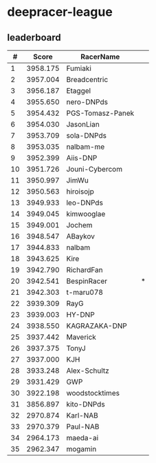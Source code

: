 # deepracer-league

## leaderboard

<!-- leaderboard -->
| # | Score | RacerName |   |
| - | ----- | --------- | - |
| 1 | 3958.175 | Fumiaki | |
| 2 | 3957.004 | Breadcentric | |
| 3 | 3956.187 | Etaggel | |
| 4 | 3955.650 | nero-DNPds | |
| 5 | 3954.432 | PGS-Tomasz-Panek | |
| 6 | 3954.030 | JasonLian | |
| 7 | 3953.709 | sola-DNPds | |
| 8 | 3953.035 | nalbam-me | |
| 9 | 3952.399 | Aiis-DNP | |
| 10 | 3951.726 | Jouni-Cybercom | |
| 11 | 3950.997 | JimWu | |
| 12 | 3950.563 | hiroisojp | |
| 13 | 3949.933 | leo-DNPds | |
| 14 | 3949.045 | kimwooglae | |
| 15 | 3949.001 | Jochem | |
| 16 | 3948.547 | ABaykov | |
| 17 | 3944.833 | nalbam | |
| 18 | 3943.625 | Kire | |
| 19 | 3942.790 | RichardFan | |
| 20 | 3942.541 | BespinRacer | * |
| 21 | 3942.303 | t-maru078 | |
| 22 | 3939.309 | RayG | |
| 23 | 3939.003 | HY-DNP | |
| 24 | 3938.550 | KAGRAZAKA-DNP | |
| 25 | 3937.442 | Maverick | |
| 26 | 3937.375 | TonyJ | |
| 27 | 3937.000 | KJH | |
| 28 | 3933.248 | Alex-Schultz | |
| 29 | 3931.429 | GWP | |
| 30 | 3922.198 | woodstocktimes | |
| 31 | 3856.897 | kito-DNPds | |
| 32 | 2970.874 | Karl-NAB | |
| 33 | 2970.379 | Paul-NAB | |
| 34 | 2964.173 | maeda-ai | |
| 35 | 2962.347 | mogamin | |
